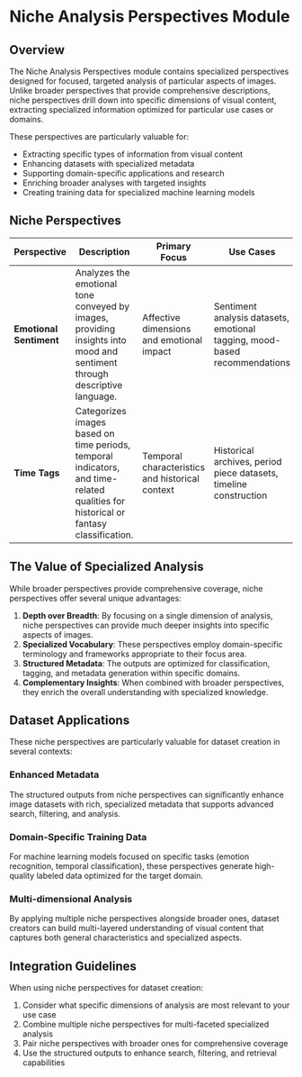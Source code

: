 # Niche Analysis Perspectives Module

## Overview

The Niche Analysis Perspectives module contains specialized perspectives designed for focused, targeted analysis of particular aspects of images. Unlike broader perspectives that provide comprehensive descriptions, niche perspectives drill down into specific dimensions of visual content, extracting specialized information optimized for particular use cases or domains.

These perspectives are particularly valuable for:

- Extracting specific types of information from visual content
- Enhancing datasets with specialized metadata
- Supporting domain-specific applications and research
- Enriching broader analyses with targeted insights
- Creating training data for specialized machine learning models

## Niche Perspectives

| Perspective | Description | Primary Focus | Use Cases |
|-------------|-------------|--------------|-----------|
| **Emotional Sentiment** | Analyzes the emotional tone conveyed by images, providing insights into mood and sentiment through descriptive language. | Affective dimensions and emotional impact | Sentiment analysis datasets, emotional tagging, mood-based recommendations |
| **Time Tags** | Categorizes images based on time periods, temporal indicators, and time-related qualities for historical or fantasy classification. | Temporal characteristics and historical context | Historical archives, period piece datasets, timeline construction |

## The Value of Specialized Analysis

While broader perspectives provide comprehensive coverage, niche perspectives offer several unique advantages:

1. **Depth over Breadth**: By focusing on a single dimension of analysis, niche perspectives can provide much deeper insights into specific aspects of images.
2. **Specialized Vocabulary**: These perspectives employ domain-specific terminology and frameworks appropriate to their focus area.
3. **Structured Metadata**: The outputs are optimized for classification, tagging, and metadata generation within specific domains.
4. **Complementary Insights**: When combined with broader perspectives, they enrich the overall understanding with specialized knowledge.

## Dataset Applications

These niche perspectives are particularly valuable for dataset creation in several contexts:

### Enhanced Metadata

The structured outputs from niche perspectives can significantly enhance image datasets with rich, specialized metadata that supports advanced search, filtering, and analysis.

### Domain-Specific Training Data

For machine learning models focused on specific tasks (emotion recognition, temporal classification), these perspectives generate high-quality labeled data optimized for the target domain.

### Multi-dimensional Analysis

By applying multiple niche perspectives alongside broader ones, dataset creators can build multi-layered understanding of visual content that captures both general characteristics and specialized aspects.

## Integration Guidelines

When using niche perspectives for dataset creation:

1. Consider what specific dimensions of analysis are most relevant to your use case
2. Combine multiple niche perspectives for multi-faceted specialized analysis
3. Pair niche perspectives with broader ones for comprehensive coverage
4. Use the structured outputs to enhance search, filtering, and retrieval capabilities
